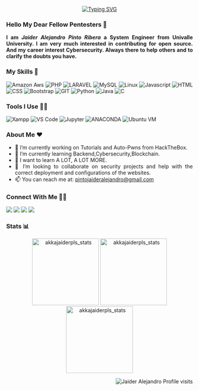 <div align="justify">

  <p align="center">
        <a href="https://git.io/typing-svg"><img src="https://readme-typing-svg.demolab.com?font=Fira+Code&size=40&duration=3000&pause=20&color=9FEF00&background=111927&center=true&vCenter=true&multiline=true&width=900&height=130&lines=%24+.%2Fusr%2Fbin%2Fwhoami;%3E+Azraidix+-+xJplz" alt="Typing SVG"/></a>      
  </p>
  
  ### Hello My Dear Fellow Pentesters 👋
__I am *Jaider Alejandro Pinto Ribera* a System Engineer from Univalle University. I am very much interested in contributing for open source. And my career interest Cybersecurity. Always there to help others and to clarify the doubts you have.__

### My Skills 🚀
![Amazon Aws](https://img.shields.io/badge/amazon-aws.svg?style=for-the-badge&logo=amazon-aws&color=232F3E)
![PHP](https://img.shields.io/badge/php-%777BB4.svg?style=for-the-badge&logo=php&logoColor=white&color=777BB4)
![LARAVEL](https://img.shields.io/badge/laravel-%FF2D20.svg?style=for-the-badge&logo=laravel&logoColor=white&color=FF2D20)
![MySQL](https://img.shields.io/badge/mysql-%4479A1.svg?style=for-the-badge&logo=mysql&logoColor=white&color=4479A1)
![Linux](https://img.shields.io/badge/linux-%FCC624.svg?style=for-the-badge&logo=linux&logoColor=black&color=FCC624)
![Javascript](https://img.shields.io/badge/javscript-%F7DF1E.svg?style=for-the-badge&logo=javascript&logoColor=black&color=F7DF1E)
![HTML](https://img.shields.io/badge/html5-%3776AB.svg?style=for-the-badge&logo=html5&logoColor=white&color=E34F26)
![CSS](https://img.shields.io/badge/css3-%1572B6.svg?style=for-the-badge&logo=css3&logoColor=white&color=1572B6)
![Bootstrap](https://img.shields.io/badge/bootstrap-%3776AB.svg?style=for-the-badge&logo=bootstrap&logoColor=white&color=563D7C)
![GIT](https://img.shields.io/badge/git-%3776AB.svg?style=for-the-badge&logo=git&logoColor=white&color=F05032)
![Python](https://img.shields.io/badge/python-%3776AB.svg?style=for-the-badge&logo=python&logoColor=white&color=3776AB)
![Java](https://img.shields.io/badge/java-%7396.svg?style=for-the-badge&logo=java&logoColor=white&color=007396)
![C](https://img.shields.io/badge/c-%3776AB.svg?style=for-the-badge&logo=c&logoColor=white&color=A8B9CC)

### Tools I Use 🔧🔨
![Xampp](https://img.shields.io/badge/xampp-%FCC624.svg?style=for-the-badge&logo=xampp&logoColor=white&color=FB7A24)
![VS Code](https://img.shields.io/badge/VS%20Code-007ACC.svg?&style=for-the-badge&logo=visual-studio-code&logoColor=white)
![Jupyter](https://img.shields.io/badge/jupyter-%3776AB.svg?style=for-the-badge&logo=jupyter&logoColor=white&color=F37626)
![ANACONDA](https://img.shields.io/badge/anaconda-42B029.svg?&style=for-the-badge&logo=anaconda&logoColor=white)
![Ubuntu VM](https://img.shields.io/badge/Ubuntu%20VM-E95420.svg?style=for-the-badge&logo=ubuntu&logoColor=white)

### About Me ❤️

- 🔭 I’m currently working on Tutorials and Auto-Pwns from HackTheBox.
- 🌱 I’m currently learning Backend,Cybersecurity,Blockchain.
- 🏫 I want to learn A LOT, A LOT MORE.
- 👯 I’m looking to collaborate on security projects and help with the correct deployment and configurations of the websites.
- 📫 You can reach me at: <a href="mailto:pintojaideralejandro@gmail.com">pintojaideralejandro@gmail.com</a>

### Connect With Me 🤝🤝
[<img src="https://img.shields.io/badge/akkajaiderpls-%230077B5.svg?&style=for-the-badge&logo=linkedin&logoColor=white" />](https://bo.linkedin.com/in/jaider-alejandro-pinto-ribera-b8a213175/)
[<img src = "https://img.shields.io/badge/akkajaiderpls-%2320A1F1.svg?&style=for-the-badge&logo=twitter&logoColor=white">](https://twitter.com/jaiderpls)
[<img src = "https://img.shields.io/badge/akkajaiderpls-%181717.svg?&style=for-the-badge&logo=facebook&logoColor=white&color=1877F2">](https://www.facebook.com/jaiderpls.teja)
[<img src = "https://img.shields.io/badge/akkajaiderpls-%181717.svg?&style=for-the-badge&logo=instagram&logoColor=white&color=E4405F">](https://www.instagram.com/jaiderpls/)

### Stats 📊
<p align="center"> 
  <img height="180em" src="https://github-readme-stats.vercel.app/api?username=akkajaiderpls&show_icons=true" alt="akkajaiderpls_stats" /> 
  <img height="180em" src="https://github-readme-stats.vercel.app/api/top-langs/?username=akkajaiderpls&layout=compact" alt="akkajaiderpls_stats" />
  <img height="180em" src="https://github-readme-streak-stats.herokuapp.com/?user=akkajaiderpls&" alt="akkajaiderpls_stats"/>
</p>
<p align="right"> <img src="https://komarev.com/ghpvc/?username=akkajaiderlps" alt="Jaider Alejandro Profile visits" /></p>
  
<div align="justify">
</div>
